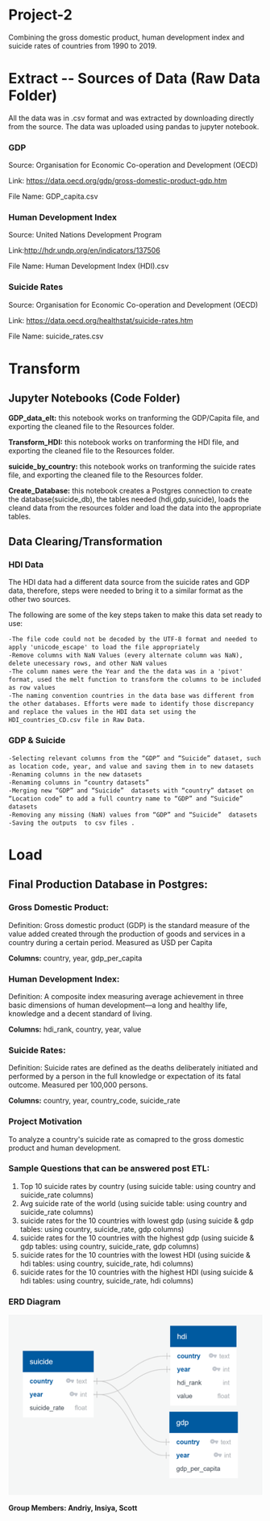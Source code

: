 # Project-2

Combining the gross domestic product, human development index and suicide rates of countries from 1990 to 2019.

# Extract -- Sources of Data (Raw Data Folder)

All the data was in .csv format and was extracted by downloading directly from the source. The data was uploaded using pandas to jupyter notebook.

  ### GDP 
  Source: Organisation for Economic Co-operation and Development (OECD) 

  Link: https://data.oecd.org/gdp/gross-domestic-product-gdp.htm

  File Name: GDP_capita.csv

  ### Human Development Index
  Source: United Nations Development Program

  Link:http://hdr.undp.org/en/indicators/137506

  File Name: Human Development Index (HDI).csv

  ### Suicide Rates
  Source: Organisation for Economic Co-operation and Development (OECD) 

  Link: https://data.oecd.org/healthstat/suicide-rates.htm

  File Name: suicide_rates.csv


# Transform

## Jupyter Notebooks (Code Folder)
**GDP_data_elt:** this notebook works on tranforming the GDP/Capita file, and exporting the cleaned file to the Resources folder.

**Transform_HDI:** this notebook works on tranforming the HDI file, and exporting the cleaned file to the Resources folder.

**suicide_by_country:** this notebook works on tranforming the suicide rates file, and exporting the cleaned file to the Resources folder.

**Create_Database:** this notebook creates a Postgres connection to create the database(suicide_db), the tables needed (hdi,gdp,suicide), loads the cleand data from the resources folder and load the data into the appropriate tables.

## Data Clearing/Transformation

### HDI Data
The HDI data had a different data source from the suicide rates and GDP data, therefore, steps were needed to bring it to a similar format as the other two sources. 

The following are some of the key steps taken to make this data set ready to use:

    -The file code could not be decoded by the UTF-8 format and needed to apply 'unicode_escape' to load the file appropriately
    -Remove columns with NaN Values (every alternate column was NaN), delete unecessary rows, and other NaN values
    -The column names were the Year and the the data was in a 'pivot' format, used the melt function to transform the columns to be included as row values
    -The naming convention countries in the data base was different from the other databases. Efforts were made to identify those discrepancy and replace the values in the HDI data set using the HDI_countries_CD.csv file in Raw Data.

### GDP & Suicide
    -Selecting relevant columns from the “GDP” and “Suicide” dataset, such as location code, year, and value and saving them in to new datasets
    -Renaming columns in the new datasets
    -Renaming columns in “country datasets”
    -Merging new “GDP” and “Suicide”  datasets with “country” dataset on “Location code” to add a full country name to “GDP” and “Suicide”   datasets
    -Removing any missing (NaN) values from “GDP” and “Suicide”  datasets
    -Saving the outputs  to csv files .

# Load 

## Final Production Database in Postgres: 

### Gross Domestic Product:

Definition: Gross domestic product (GDP) is the standard measure of the value added created through the production of goods and services in a country during a certain period.
Measured as USD per Capita

**Columns:** country, year, gdp_per_capita

### Human Development Index:

Definition: A composite index measuring average achievement in three basic dimensions of human development—a long and healthy life, knowledge and a decent standard of living.

**Columns:** hdi_rank, country, year, value

### Suicide Rates:
Definition: Suicide rates are defined as the deaths deliberately initiated and performed by a person in the full knowledge or expectation of its fatal outcome.
Measured per 100,000 persons.

**Columns:** country, year, country_code, suicide_rate

### Project Motivation

To analyze a country's suicide rate as comapred to the gross domestic product and human development.

### Sample Questions that can be answered post ETL:

1. Top 10 suicide rates by country (using suicide table: using country and suicide_rate columns)
2. Avg suicide rate of the world (using suicide table: using country and suicide_rate columns)
3. suicide rates for the 10 countries with lowest gdp (using suicide & gdp tables: using country, suicide_rate, gdp columns)
4. suicide rates for the 10 countries with the highest gdp (using suicide & gdp tables: using country, suicide_rate, gdp columns)
5. suicide rates for the 10 countries with the lowest HDI (using suicide & hdi tables: using country, suicide_rate, hdi columns)
6. suicide rates for the 10 countries with the highest HDI (using suicide & hdi tables: using country, suicide_rate, hdi columns)


### ERD Diagram

![ERD Diagram](./ERD.PNG)


**Group Members: Andriy, Insiya, Scott**
